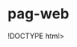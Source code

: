 # pag-web
!DOCTYPE html>
<html>
<head>
<title>ESTETICA ANIMAL</title>
<link rel="stylesheet" href="estilo.css"> 
<style>
    #dialog {
        display: none;
        position: fixed;
        top: 50%;
        left: 50%;
        transform: translate(-50%, -50%) ;
        background-color: #ffffff;
        padding: 20px;
        border: 1px solid #ffffff;
        border-radius: 8px;
        box-shadow: 0 4px 8px rgba(0, 0, 0, 0.1);
        z-index: 1000;
}
    #overlay {
        display: none;
        position: fixed;
        top: 0;
        left: 0;
        width: 100%;
        height: 100%;
        background-color: rgba(0, 0, 0, 0.5);
        z-index: 999;
    }
